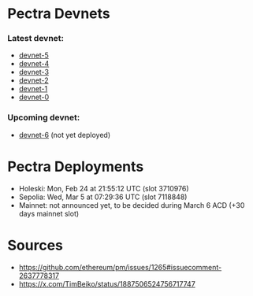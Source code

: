 # Pectra Devnets 

### Latest devnet: 
- [devnet-5](https://notes.ethereum.org/@ethpandaops/pectra-devnet-5)
- [devnet-4](https://notes.ethereum.org/@ethpandaops/pectra-devnet-4)
- [devnet-3](https://notes.ethereum.org/@ethpandaops/pectra-devnet-3)
- [devnet-2](https://notes.ethereum.org/@ethpandaops/pectra-devnet-2)
- [devnet-1](https://notes.ethereum.org/@ethpandaops/pectra-devnet-1)
- [devnet-0](https://notes.ethereum.org/@ethpandaops/pectra-devnet-0)

### Upcoming devnet: 
- [devnet-6](https://notes.ethereum.org/@ethpandaops/pectra-devnet-6) (not yet deployed)


# Pectra Deployments
- Holeski: Mon, Feb 24 at 21:55:12 UTC (slot 3710976)
- Sepolia: Wed, Mar 5 at 07:29:36 UTC (slot 7118848)
- Mainnet: not announced yet, to be decided during March 6 ACD (+30 days mainnet slot)

# Sources
- https://github.com/ethereum/pm/issues/1265#issuecomment-2637778317
- https://x.com/TimBeiko/status/1887506524756717747
